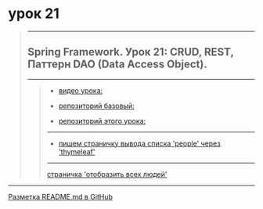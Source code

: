 # урок 21

> ---
> 
> ## Spring Framework. Урок 21: CRUD, REST, Паттерн DAO (Data Access Object).
> 
> ---
> 
> > * [видео урока:](https://youtu.be/D58pIymCew4)
> > 
> > * [репозиторий базовый:](https://github.com/NeilAlishev/SpringCourse/tree/master/Lesson21_Starter.CRUD_App1)
> >
> > * [репозиторий этого урока:](https://github.com/NeilAlishev/SpringCourse/tree/master/Lesson21.CRUD_App1)
> >    
> > ---
> > * [пишем страничку вывода списка 'people' через 'thymeleaf'](https://www.youtube.com/watch?v=D58pIymCew4&t=31m11s)
> > 
> > ---
> > [страничка 'отобразить всех людей'](http://localhost:8080/people) 

   
---
[Разметка README.md в GitHub](https://coddism.com/zametki/razmetka_readmemd_v_github)
